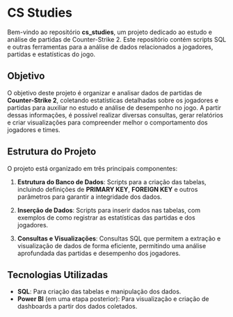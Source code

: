 # CS Studies

Bem-vindo ao repositório **cs_studies**, um projeto dedicado ao estudo e análise de partidas de Counter-Strike 2. Este repositório contém scripts SQL e outras ferramentas para a análise de dados relacionados a jogadores, partidas e estatísticas do jogo.

## Objetivo

O objetivo deste projeto é organizar e analisar dados de partidas de **Counter-Strike 2**, coletando estatísticas detalhadas sobre os jogadores e partidas para auxiliar no estudo e análise de desempenho no jogo. A partir dessas informações, é possível realizar diversas consultas, gerar relatórios e criar visualizações para compreender melhor o comportamento dos jogadores e times.

## Estrutura do Projeto

O projeto está organizado em três principais componentes:

1. **Estrutura do Banco de Dados**: Scripts para a criação das tabelas, incluindo definições de **PRIMARY KEY**, **FOREIGN KEY** e outros parâmetros para garantir a integridade dos dados.
   
2. **Inserção de Dados**: Scripts para inserir dados nas tabelas, com exemplos de como registrar as estatísticas das partidas e dos jogadores.
   
3. **Consultas e Visualizações**: Consultas SQL que permitem a extração e visualização de dados de forma eficiente, permitindo uma análise aprofundada das partidas e desempenho dos jogadores.

## Tecnologias Utilizadas

- **SQL**: Para criação das tabelas e manipulação dos dados.
- **Power BI** (em uma etapa posterior): Para visualização e criação de dashboards a partir dos dados coletados.
